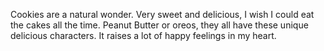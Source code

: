 Cookies are a natural wonder. Very sweet and delicious, I wish I could eat the cakes all the time. Peanut Butter or oreos, they all have these unique delicious characters. It raises a lot of happy feelings in my heart.
